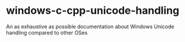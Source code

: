# windows-c-cpp-unicode-handling
An as exhaustive as possible documentation about Windows Unicode handling compared to other OSes

